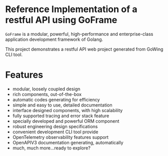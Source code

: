 # Reference Implementation of a restful API using GoFrame

`GoFrame` is a modular, powerful, high-performance and enterprise-class application development framework of Golang.

This project demonstrates a restful API web project generated from GoWing CLI tool.

# Features
- modular, loosely coupled design
- rich components, out-of-the-box
- automatic codes generating for efficiency
- simple and easy to use, detailed documentation
- interface designed components, with high scalability
- fully supported tracing and error stack feature
- specially developed and powerful ORM component
- robust engineering design specifications
- convenient development CLI tool provide
- OpenTelemetry observability features support
- OpenAPIV3 documentation generating, automatically
- much, much more...ready to explore?
